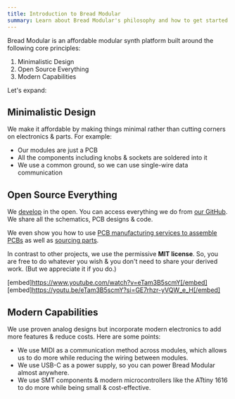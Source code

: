 ```yaml
---
title: Introduction to Bread Modular
summary: Learn about Bread Modular's philosophy and how to get started with modular synthesis.
---
```


Bread Modular is an affordable modular synth platform built around the following core principles:

1. Minimalistic Design
2. Open Source Everything
3. Modern Capabilities

Let's expand:

## Minimalistic Design

We make it affordable by making things minimal rather than cutting corners on electronics & parts. For example:

* Our modules are just a PCB
* All the components including knobs & sockets are soldered into it
* We use a common ground, so we can use single-wire data communication


## Open Source Everything

We [develop](/develop) in the open. You can access everything we do from [our GitHub](https://github.com/bread-modular/bread-modular). We share all the schematics, PCB designs & code.

We even show you how to use [PCB manufacturing services to assemble PCBs](https://youtu.be/eTam3B5scmY?si=M_9DaomW9O6EwgJN) as well as [sourcing parts](/docs/common_parts).

In contrast to other projects, we use the permissive **MIT license**. So, you are free to do whatever you wish & you don't need to share your derived work. (But we appreciate it if you do.)

[embed]https://www.youtube.com/watch?v=eTam3B5scmY[/embed]
[embed]https://youtu.be/eTam3B5scmY?si=GE7rhzr-yVQW_e_H[/embed]

## Modern Capabilities

We use proven analog designs but incorporate modern electronics to add more features & reduce costs. Here are some points:

* We use MIDI as a communication method across modules, which allows us to do more while reducing the wiring between modules.
* We use USB-C as a power supply, so you can power Bread Modular almost anywhere.
* We use SMT components & modern microcontrollers like the ATtiny 1616 to do more while being small & cost-effective.

